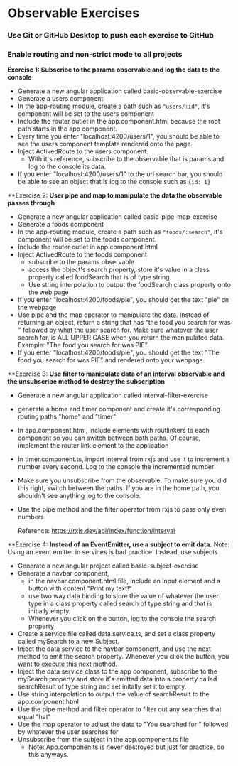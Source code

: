 # Observable Exercises
### Use Git or GitHub Desktop to push each exercise to GitHub
### Enable routing and non-strict mode to all projects

**Exercise 1: Subscribe to the params observable and log the data to the console**
- Generate a new angular application called basic-observable-exercise
- Generate a users component
- In the app-routing module, create a path such as ```"users/:id"```, it's component will be set to the users component
- Include the router outlet in the app.component.html because the root path starts in the app component.
- Every time you enter "localhost:4200/users/1", you should be able to see the users component template rendered onto the page. 
- Inject ActivedRoute to the users component.
    - With it's reference, subscribe to the observable that is params and log to the console its data.
- If you enter "localhost:4200/users/1" to the url search bar, you should be able to see an object that is log to the console such as ```{id: 1}```

**Exercise 2: **User pipe and map to manipulate the data the observable passes through**
- Generate a new angular application called basic-pipe-map-exercise
- Generate a foods component
- In the app-routing module, create a path such as ```"foods/:search"```, it's component will be set to the foods component.
- Include the router outlet in app.component.html
- Inject ActivedRoute to the foods component
  - subscribe to the params observable
  - access the object's search property, store it's value in a class property called foodSearch that is of type string. 
  - Use string interpolation to output the foodSearch class property onto the web page
- If you enter "localhost:4200/foods/pie", you should get the text "pie" on the webpage
- Use pipe and the map operator to manipulate the data. Instead of returning an object, return a string that has "the food you search for was " followed by what the user search for. Make sure whatever the user search for, is ALL UPPER CASE when you return the manipulated data. Example: "The food you search for was PIE".
- If you enter "localhost:4200/foods/pie", you should get the text "The food you search for was PIE" and rendered onto your webpage.

**Exercise 3: **Use filter to manipulate data of an interval observable and the unsubscribe method to destroy the subscription**
- Generate a new angular application called interval-filter-exercise
- generate a home and timer component and create it's corresponding routing paths "home" and "timer"
- In app.component.html, include elements with routlinkers to each component so you can switch between both paths. Of course, implement the router link element to the application
- In timer.component.ts, import interval from rxjs and use it to increment a number every second. Log to the console the incremented number
- Make sure you unsubscribe from the observable. To make sure you did this right, switch between the paths. If you are in the home path, you shouldn't see anything log to the console.
- Use the pipe method and the filter operator from rxjs to pass only even numbers

    Reference: https://rxjs.dev/api/index/function/interval

**Exercise 4: **Instead of an EventEmitter, use a subject to emit data.**
Note: Using an event emitter in services is bad practice. Instead, use subjects
- Generate a new angular project called basic-subject-exercise
- Generate a navbar component, 
  - in the navbar.component.html file, include an input element and a button with content "Print my text!"
  - use two way data binding to store the value of whatever the user type in a class property called search of type string and that is initially empty.
  - Whenever you click on the button, log to the console the search property
- Create a service file called data.service.ts, and set a class property called mySearch to a new Subject.
- Inject the data service to the navbar component, and use the next method to emit the search property. Whenever you click the button, you want to execute this next method.
- Inject the data service class to the app component, subscribe to the mySearch property and store it's emitted data into a property called searchResult of type string  and set initally set it to empty. 
- Use string interpolation to output the value of searchResult to the app.component.html
- Use the pipe method and filter operator to filter out any searches that equal "hat"
- Use the map operator to adjust the data to "You searched for " followed by whatever the user searches for
- Unsubscribe from the subject in the app.component.ts file
    - Note: App.componen.ts is never destroyed but just for practice, do this anyways.